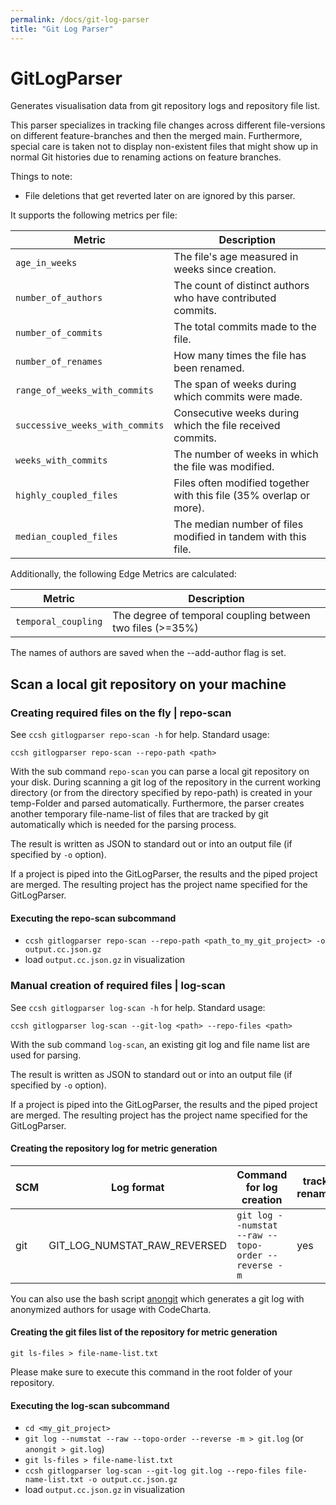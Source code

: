 ```yaml
---
permalink: /docs/git-log-parser
title: "Git Log Parser"
---
```


# GitLogParser

Generates visualisation data from git repository logs and repository file list.

This parser specializes in tracking file changes across different file-versions on different feature-branches and then
the merged main.
Furthermore, special care is taken not to display non-existent files that might show up in normal Git histories due to
renaming actions on feature branches.

Things to note:

- File deletions that get reverted later on are ignored by this parser.

It supports the following metrics per file:

| Metric                          | Description                                                         |
| ------------------------------- | ------------------------------------------------------------------- |
| `age_in_weeks`                  | The file's age measured in weeks since creation.                    |
| `number_of_authors`             | The count of distinct authors who have contributed commits.         |
| `number_of_commits`             | The total commits made to the file.                                 |
| `number_of_renames`             | How many times the file has been renamed.                           |
| `range_of_weeks_with_commits`   | The span of weeks during which commits were made.                   |
| `successive_weeks_with_commits` | Consecutive weeks during which the file received commits.           |
| `weeks_with_commits`            | The number of weeks in which the file was modified.                 |
| `highly_coupled_files`          | Files often modified together with this file (35% overlap or more). |
| `median_coupled_files`          | The median number of files modified in tandem with this file.       |

Additionally, the following Edge Metrics are calculated:

| Metric              | Description                                               |
| ------------------- | --------------------------------------------------------- |
| `temporal_coupling` | The degree of temporal coupling between two files (>=35%) |

The names of authors are saved when the --add-author flag is set.

## Scan a local git repository on your machine

### Creating required files on the fly | repo-scan

See `ccsh gitlogparser repo-scan -h` for help. Standard usage:

```
ccsh gitlogparser repo-scan --repo-path <path>
```

With the sub command `repo-scan` you can parse a local git repository on your disk. During scanning a git log of the
repository in the current working directory (or from the directory specified by repo-path) is created in your
temp-Folder and parsed automatically. Furthermore, the parser creates another temporary file-name-list of files that are
tracked by git automatically which is needed for the parsing process.

The result is written as JSON to standard out or into an output file (if specified by `-o` option).

If a project is piped into the GitLogParser, the results and the piped project are merged.
The resulting project has the project name specified for the GitLogParser.

#### Executing the repo-scan subcommand

- `ccsh gitlogparser repo-scan --repo-path <path_to_my_git_project> -o output.cc.json.gz`
- load `output.cc.json.gz` in visualization

### Manual creation of required files | log-scan

See `ccsh gitlogparser log-scan -h` for help. Standard usage:

```
ccsh gitlogparser log-scan --git-log <path> --repo-files <path>
```

With the sub command `log-scan`, an existing git log and file name list are used for parsing.

The result is written as JSON to standard out or into an output file (if specified by `-o` option).

If a project is piped into the GitLogParser, the results and the piped project are merged.
The resulting project has the project name specified for the GitLogParser.

#### Creating the repository log for metric generation

| SCM | Log format                   | Command for log creation                            | tracks renames | ignores deleted files | supports code churn |
| --- | ---------------------------- | --------------------------------------------------- | -------------- | --------------------- | ------------------- |
| git | GIT_LOG_NUMSTAT_RAW_REVERSED | `git log --numstat --raw --topo-order --reverse -m` | yes            | yes                   | yes                 |

You can also use the bash
script [anongit](https://github.com/MaibornWolff/codecharta/blob/main/analysis/import/GitLogParser/src/main/dist/anongit)
which generates a git log with anonymized authors for usage with CodeCharta.

#### Creating the git files list of the repository for metric generation

```
git ls-files > file-name-list.txt
```

Please make sure to execute this command in the root folder of your repository.

#### Executing the log-scan subcommand

- `cd <my_git_project>`
- `git log --numstat --raw --topo-order --reverse -m > git.log` (or `anongit > git.log`)
- `git ls-files > file-name-list.txt`
- `ccsh gitlogparser log-scan --git-log git.log --repo-files file-name-list.txt -o output.cc.json.gz`
- load `output.cc.json.gz` in visualization
